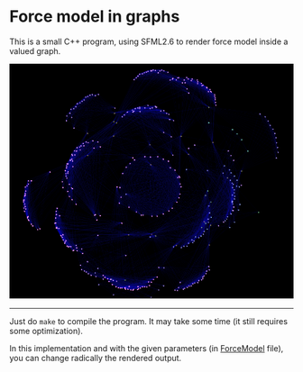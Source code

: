 # Force model in graphs

This is a small C++ program, using SFML2.6 to render force model inside a valued graph.

<img src="./graphs.png">

*** 

Just do `make` to compile the program. It may take some time (it still requires some optimization).

In this implementation and with the given parameters (in [ForceModel](./src/ForceModel.cpp) file), you can change radically the rendered output.


